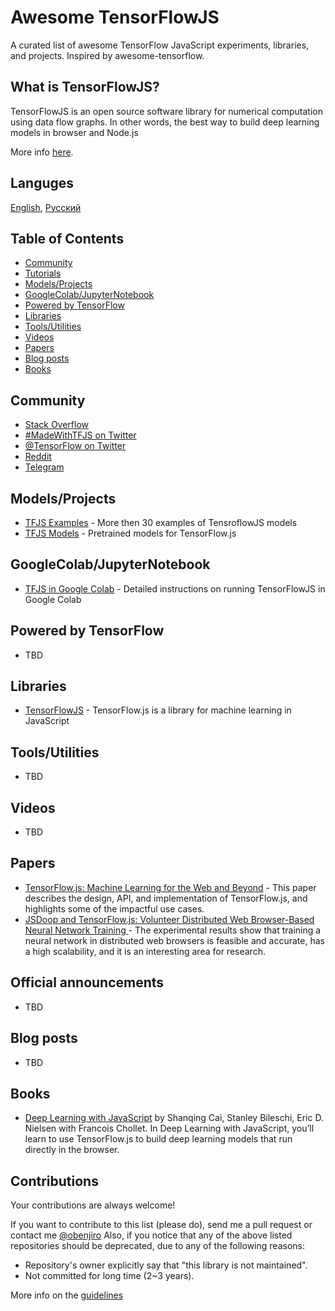 # Awesome TensorFlowJS

A curated list of awesome TensorFlow JavaScript experiments, libraries, and projects. Inspired by awesome-tensorflow.

## What is TensorFlowJS?

TensorFlowJS is an open source software library for numerical computation using data flow graphs. In other words, the best way to build deep learning models in browser and Node.js

More info [here](https://www.tensorflow.org/js).

## Languges

[English](https://github.com/obenjiro/awesome-tensorflowjs/README.md), 
[Русский](https://github.com/obenjiro/awesome-tensorflowjs/README.ru.md)

## Table of Contents

<!-- MarkdownTOC depth=4 -->
- [Community](#community)
- [Tutorials](#github-tutorials)
- [Models/Projects](#github-projects)
- [GoogleColab/JupyterNotebook](#google-colab-jupyter)
- [Powered by TensorFlow](#github-powered-by)
- [Libraries](#libraries)
- [Tools/Utilities](#tools-utils)
- [Videos](#video)
- [Papers](#papers)
- [Blog posts](#blogs)
- [Books](#books)

<!-- /MarkdownTOC -->

<a name="community" />

## Community

* [Stack Overflow](https://stackoverflow.com/questions/tagged/tensorflow.js)
* [#MadeWithTFJS on Twitter](https://twitter.com/search?q=%23MadeWithTFJS)
* [@TensorFlow on Twitter](https://twitter.com/tensorflow)
* [Reddit](https://www.reddit.com/r/TensorFlowJS)
* [Telegram](https://t.me/tensorflow_js)

<a name="github-projects" />

## Models/Projects

* [TFJS Examples](https://github.com/tensorflow/tfjs-examples) - More then 30 examples of TensroflowJS models
* [TFJS Models](
https://github.com/tensorflow/tfjs-models) - Pretrained models for TensorFlow.js 

<a name="google-colab-jupyter" />

## GoogleColab/JupyterNotebook

* [TFJS in Google Colab](https://dev.to/obenjiro/silence-of-the-fans-part-1-javascript-quickstart-5f3m) - Detailed instructions on running TensorFlowJS in Google Colab

## Powered by TensorFlow

* TBD

<a name="libraries" />

## Libraries

* [TensorFlowJS](https://github.com/tensorflow/tfjs) - TensorFlow.js is a library for machine learning in JavaScript

<a name="tools-utils" />

## Tools/Utilities

* TBD

<a name="video" />

## Videos

* TBD

<a name="papers" />

## Papers

* [
TensorFlow.js: Machine Learning for the Web and Beyond](https://arxiv.org/abs/1901.05350) - This paper describes the design, API, and implementation of TensorFlow.js, and highlights some of the impactful use cases.
* [JSDoop and TensorFlow.js: Volunteer Distributed Web Browser-Based Neural Network Training
](https://arxiv.org/abs/1910.07402) - The experimental results show that training a neural network in distributed web browsers is feasible and accurate, has a high scalability, and it is an interesting area for research.

<a name="blogs" />

## Official announcements

* TBD

## Blog posts
* TBD

<a name="books" />

## Books

* [Deep Learning with JavaScript](https://www.manning.com/books/deep-learning-with-javascript) by Shanqing Cai, Stanley Bileschi, Eric D. Nielsen with Francois Chollet. In Deep Learning with JavaScript, you’ll learn to use TensorFlow.js to build deep learning models that run directly in the browser.


<a name="contributions" />

## Contributions

Your contributions are always welcome!

If you want to contribute to this list (please do), send me a pull request or contact me [@obenjiro](https://twitter.com/obenjiro)
Also, if you notice that any of the above listed repositories should be deprecated, due to any of the following reasons:

* Repository's owner explicitly say that "this library is not maintained".
* Not committed for long time (2~3 years).

More info on the [guidelines](https://github.com/obenjiro/awesome-tensorflow/blob/master/contributing.md)
